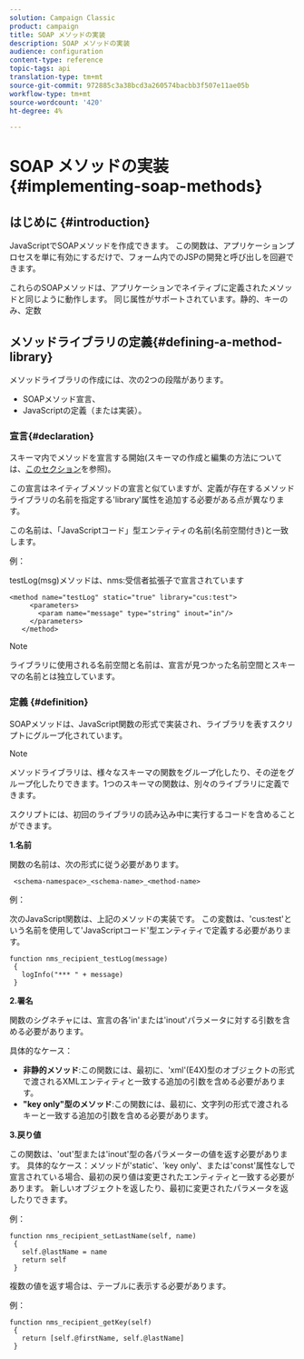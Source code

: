 ```yaml
---
solution: Campaign Classic
product: campaign
title: SOAP メソッドの実装
description: SOAP メソッドの実装
audience: configuration
content-type: reference
topic-tags: api
translation-type: tm+mt
source-git-commit: 972885c3a38bcd3a260574bacbb3f507e11ae05b
workflow-type: tm+mt
source-wordcount: '420'
ht-degree: 4%

---
```



# SOAP メソッドの実装{#implementing-soap-methods}

## はじめに {#introduction}

JavaScriptでSOAPメソッドを作成できます。 この関数は、アプリケーションプロセスを単に有効にするだけで、フォーム内でのJSPの開発と呼び出しを回避できます。

これらのSOAPメソッドは、アプリケーションでネイティブに定義されたメソッドと同じように動作します。 同じ属性がサポートされています。静的、キーのみ、定数

## メソッドライブラリの定義{#defining-a-method-library}

メソッドライブラリの作成には、次の2つの段階があります。

* SOAPメソッド宣言、
* JavaScriptの定義（または実装）。

### 宣言{#declaration}

スキーマ内でメソッドを宣言する開始(スキーマの作成と編集の方法については、[このセクション](../../configuration/using/about-schema-edition.md)を参照)。

この宣言はネイティブメソッドの宣言と似ていますが、定義が存在するメソッドライブラリの名前を指定する&#39;library&#39;属性を追加する必要がある点が異なります。

この名前は、「JavaScriptコード」型エンティティの名前(名前空間付き)と一致します。

例：

testLog(msg)メソッドは、nms:受信者拡張子で宣言されています

```
<method name="testLog" static="true" library="cus:test">
     <parameters>
       <param name="message" type="string" inout="in"/>
     </parameters>
   </method>
```

>[!NOTE]
>
>ライブラリに使用される名前空間と名前は、宣言が見つかった名前空間とスキーマの名前とは独立しています。

### 定義 {#definition}

SOAPメソッドは、JavaScript関数の形式で実装され、ライブラリを表すスクリプトにグループ化されています。

>[!NOTE]
>
>メソッドライブラリは、様々なスキーマの関数をグループ化したり、その逆をグループ化したりできます。1つのスキーマの関数は、別々のライブラリに定義できます。

スクリプトには、初回のライブラリの読み込み中に実行するコードを含めることができます。

**1.名前**

関数の名前は、次の形式に従う必要があります。

```
 <schema-namespace>_<schema-name>_<method-name>
```

例：

次のJavaScript関数は、上記のメソッドの実装です。 この変数は、&#39;cus:test&#39;という名前を使用して&#39;JavaScriptコード&#39;型エンティティで定義する必要があります。

```
function nms_recipient_testLog(message)
 {
   logInfo("*** " + message)
 }
```

**2.署名**

関数のシグネチャには、宣言の各&#39;in&#39;または&#39;inout&#39;パラメータに対する引数を含める必要があります。

具体的なケース：

* **非静的メソッド**:この関数には、最初に、&#39;xml&#39;(E4X)型のオブジェクトの形式で渡されるXMLエンティティと一致する追加の引数を含める必要があります。
* **&quot;key only&quot;型のメソッド**:この関数には、最初に、文字列の形式で渡されるキーと一致する追加の引数を含める必要があります。

**3.戻り値**

この関数は、&#39;out&#39;型または&#39;inout&#39;型の各パラメーターの値を返す必要があります。 具体的なケース：メソッドが&#39;static&#39;、&#39;key only&#39;、または&#39;const&#39;属性なしで宣言されている場合、最初の戻り値は変更されたエンティティと一致する必要があります。 新しいオブジェクトを返したり、最初に変更されたパラメータを返したりできます。

例：

```
function nms_recipient_setLastName(self, name)
 {
   self.@lastName = name
   return self
 }
```

複数の値を返す場合は、テーブルに表示する必要があります。

例：

```
function nms_recipient_getKey(self)
 {
   return [self.@firstName, self.@lastName]
 }
```

